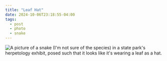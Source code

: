 ```yaml
---
title: "Leaf Hat"
date: 2024-10-06T23:18:55-04:00
tags:
  - post
  - photo
  - snake
---
```

![A picture of a snake (I'm not sure of the species) in a state park's herpetology exhibit, posed such that it looks like it's wearing a leaf as a hat.](/post/photo/snake-hat.jpg)

